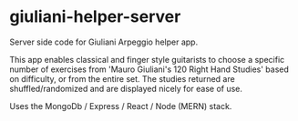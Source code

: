 # giuliani-helper-server

Server side code for Giuliani Arpeggio helper app.

This app enables classical and finger style guitarists to choose a specific number of exercises from 'Mauro Giuliani's 120 Right Hand Studies' based on difficulty, or from the entire set. The studies returned are shuffled/randomized and are displayed nicely for ease of use.

Uses the MongoDb / Express / React / Node (MERN) stack.
